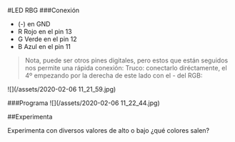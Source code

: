 #LED RBG
###Conexión
* (-) en GND
* R Rojo en el pin 13
* G Verde en el pin 12
* B Azul en el pin 11

>Nota, puede ser otros pines digitales, pero estos que están seguidos nos permite una rápida conexión: Truco: conectarlo diréctamente, el 4º empezando por la derecha de este lado con el - del RGB:

![](/assets/2020-02-06 11_21_59.jpg)

###Programa
![](/assets/2020-02-06 11_22_44.jpg)

##Experimenta

Experimenta con diversos valores de alto o bajo ¿qué colores salen?
